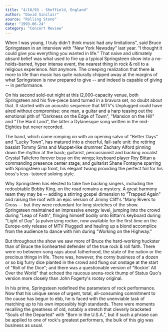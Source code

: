 ```yaml
---
title: "4/16/93 - Sheffield, England"
author: "David Sinclair"
source: "Rolling Stone"
date: "1993-06-24"
category: "Concert Review"
---
```


When I was young, I truly didn't think music had any limitations", said Bruce Springsteen in an interview with "New York Newsday" last year. "I thought it could give you everything you wanted in life." That naive and ultimately absurd belief was what used to fire up a typical Springsteen show into a no- holds-barred, hyper intense event, the nearest thing in rock & roll to a religious experience. Not anymore. The creeping realization that there **is** more to life than music has quite naturally chipped away at the margins of what Springsteen is now prepared to give -- and indeed is capable of giving -- in performance.

On his second sold-out night at this l2,000-capacity venue, both Springsteen and his five-piece band turned in a bravura set, no doubt about that. It started with an acoustic sequence that MTV's Unplugged could have aired without compromise: one man, a guitar and a harp teasing out the emotional pith of "Darkness on the Edge of Town", "Mansion on the Hill" and "The Hard Land", the latter a Dylanesque song written in the mid-Eighties but never recorded.

The band, which came romping on with an opening salvo of "Better Days" and "Lucky Town", has matured into a cheerful, fail-safe unit: the retiring bassist Tommy Sims and Muppet-like drummer Zachary Alford pinning down the rhythm at the back; guitarist, percussionist and backing vocalist Crystal Taliefero forever busy on the wings; keyboard player Roy Bittan a commanding presence center stage; and guitarist Shane Fontayne sparring with Springsteen up front, his elegant twang providing the perfect foil for his boss's less- tutored soloing style.

Why Springsteen has elected to take five backing singers, including the redoubtable Bobby King, on the road remains a mystery. A great harmony team they may be -- adding a stirring gospel dimension to "Trapped Again" and raising the roof with an epic version of Jimmy Cliff's "Many Rivers to Cross -- but they were redundant for long stretches of the show. Springsteen maintained an impressive energy level, jumping into the crowd during "Leap of Faith", flinging himself bodily onto Bittan's keyboard during "Light of Day" (a pulverizing rocker, now available for the first time on the Europe-only release of MTV Plugged) and hauling up a blond accomplice from the audience to dance with him during "Working on the Highway."

But throughout the show we saw more of Bruce the hard-working huckster than of Bruce the lionhearted defender of the true rock & roll faith. There were no between-song raps about fatherhood, the state of the nation or the precious things in life. There was, however, the corny business of a dozen or so big furry dice planted in the crowd and flung out onstage at the start of "Roll of the Dice"; and there was a questionable version of "Rockin' All Over the World" that echoed the raucous arena-rock thump of Status Quo's version more closely than John Fogerty's rootsy original.

In his prime, Springsteen redefined the parameters of rock performance. Now that his unique sense of urgent, total, all-consuming commitment to the cause has begun to ebb, he is faced with the unenviable task of matching up to his own impossibly high standards. There were moments recalling the greatness of old, notably a stretch that cleverly bracketed "Souls of the Departed" with "Born in the U.S.A.", but if such a phrase can be applied to one of rock's greatest performers, the bulk of this gig was business as usual.